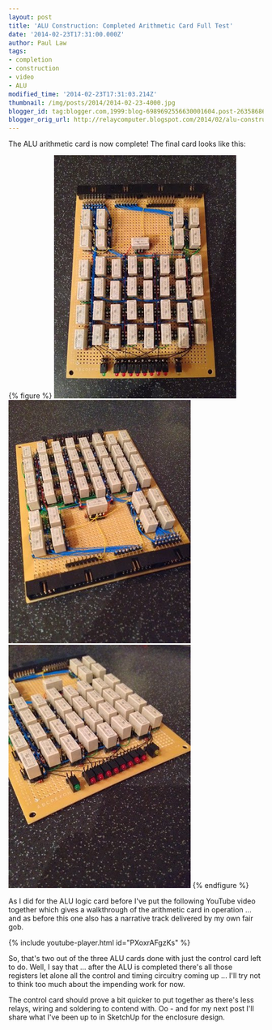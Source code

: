 ```yaml
---
layout: post
title: 'ALU Construction: Completed Arithmetic Card Full Test'
date: '2014-02-23T17:31:00.000Z'
author: Paul Law
tags:
- completion
- construction
- video
- ALU
modified_time: '2014-02-23T17:31:03.214Z'
thumbnail: /img/posts/2014/2014-02-23-4000.jpg
blogger_id: tag:blogger.com,1999:blog-6989692556630001604.post-2635868656099482225
blogger_orig_url: http://relaycomputer.blogspot.com/2014/02/alu-construction-completed-arithmetic.html
---
```


The ALU arithmetic card is now complete! The final card looks like this:

{% figure %}
![ALU Arithmetic Card](/assets/img/posts/2014/2014-02-23-0000.jpg)
![](/assets/img/posts/2014/2014-02-23-0001.jpg)
![ALU Arithmetic Card (close up LED side)](/assets/img/posts/2014/2014-02-23-0002.jpg)
{% endfigure %}

As I did for the ALU logic card before I've put the following 
YouTube video together which gives a walkthrough of the arithmetic card in 
operation ... and as before this one also has a narrative track delivered by 
my own fair gob.

{% include youtube-player.html id="PXoxrAFgzKs" %}

So, that's two out of the three ALU cards done with just the control card 
left to do. Well, I say that ... after the ALU is completed there's all those 
registers let alone all the control and timing circuitry coming up ... I'll 
try not to think too much about the impending work for now.

The 
control card should prove a bit quicker to put together as there's less 
relays, wiring and soldering to contend with. Oo - and for my next post I'll 
share what I've been up to in SketchUp for the enclosure design. 
